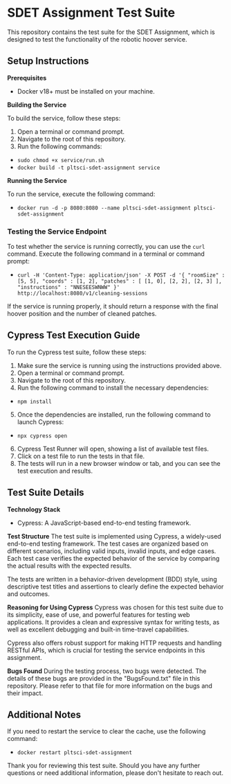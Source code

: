 SDET Assignment Test Suite
=========================

This repository contains the test suite for the SDET Assignment, which is designed to test the functionality of the robotic hoover service.

Setup Instructions
------------------

**Prerequisites**
- Docker v18+ must be installed on your machine.

**Building the Service**

To build the service, follow these steps:
1. Open a terminal or command prompt.
2. Navigate to the root of this repository.
3. Run the following commands:

- `sudo chmod +x service/run.sh`
- `docker build -t pltsci-sdet-assignment service`

**Running the Service**

To run the service, execute the following command:

- `docker run -d -p 8080:8080 --name pltsci-sdet-assignment pltsci-sdet-assignment`

### Testing the Service Endpoint
To test whether the service is running correctly, you can use the `curl` command. Execute the following command in a terminal or command prompt:

- `curl -H 'Content-Type: application/json' -X POST -d '{ "roomSize" : [5, 5], "coords" : [1, 2], "patches" : [ [1, 0], [2, 2], [2, 3] ], "instructions" : "NNESEESWNWW" }' http://localhost:8080/v1/cleaning-sessions`

If the service is running properly, it should return a response with the final hoover position and the number of cleaned patches.

Cypress Test Execution Guide
----------------------------

To run the Cypress test suite, follow these steps:

1. Make sure the service is running using the instructions provided above.
2. Open a terminal or command prompt.
3. Navigate to the root of this repository.
4. Run the following command to install the necessary dependencies:

- `npm install`

5. Once the dependencies are installed, run the following command to launch Cypress:

- `npx cypress open`

6. Cypress Test Runner will open, showing a list of available test files.
7. Click on a test file to run the tests in that file.
8. The tests will run in a new browser window or tab, and you can see the test execution and results.

Test Suite Details
------------------

**Technology Stack**
- Cypress: A JavaScript-based end-to-end testing framework.

**Test Structure**
The test suite is implemented using Cypress, a widely-used end-to-end testing framework. The test cases are organized based on different scenarios, including valid inputs, invalid inputs, and edge cases. Each test case verifies the expected behavior of the service by comparing the actual results with the expected results.

The tests are written in a behavior-driven development (BDD) style, using descriptive test titles and assertions to clearly define the expected behavior and outcomes.

**Reasoning for Using Cypress**
Cypress was chosen for this test suite due to its simplicity, ease of use, and powerful features for testing web applications. It provides a clean and expressive syntax for writing tests, as well as excellent debugging and built-in time-travel capabilities.

Cypress also offers robust support for making HTTP requests and handling RESTful APIs, which is crucial for testing the service endpoints in this assignment.

**Bugs Found**
During the testing process, two bugs were detected. The details of these bugs are provided in the "BugsFound.txt" file in this repository. Please refer to that file for more information on the bugs and their impact.

Additional Notes
----------------

If you need to restart the service to clear the cache, use the following command:

- `docker restart pltsci-sdet-assignment`

Thank you for reviewing this test suite. Should you have any further questions or need additional information, please don't hesitate to reach out.
